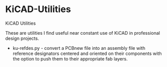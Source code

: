 # KiCAD-Utilities
KiCAD Utilities

These are utilities I find useful near constant use of KiCAD in professional design projects.

* ku-refdes.py - convert a PCBnew file into an assembly file with reference designators centered and oriented on their components with the option to push them to their appropriate fab layers.
